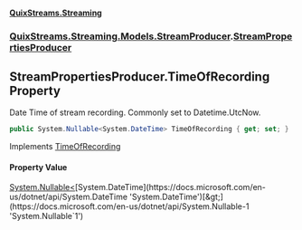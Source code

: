 #### [QuixStreams.Streaming](index.md 'index')
### [QuixStreams.Streaming.Models.StreamProducer](QuixStreams.Streaming.Models.StreamProducer.md 'QuixStreams.Streaming.Models.StreamProducer').[StreamPropertiesProducer](StreamPropertiesProducer.md 'QuixStreams.Streaming.Models.StreamProducer.StreamPropertiesProducer')

## StreamPropertiesProducer.TimeOfRecording Property

Date Time of stream recording. Commonly set to Datetime.UtcNow.

```csharp
public System.Nullable<System.DateTime> TimeOfRecording { get; set; }
```

Implements [TimeOfRecording](IStreamPropertiesProducer.TimeOfRecording.md 'QuixStreams.Streaming.Models.StreamProducer.IStreamPropertiesProducer.TimeOfRecording')

#### Property Value
[System.Nullable&lt;](https://docs.microsoft.com/en-us/dotnet/api/System.Nullable-1 'System.Nullable`1')[System.DateTime](https://docs.microsoft.com/en-us/dotnet/api/System.DateTime 'System.DateTime')[&gt;](https://docs.microsoft.com/en-us/dotnet/api/System.Nullable-1 'System.Nullable`1')